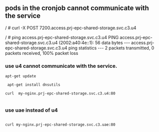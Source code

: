 ## pods in the cronjob cannot communicate with the service

/ # curl -X POST 7200.access.prj-epc-shared-storage.svc.c3.u4

/ # ping access.prj-epc-shared-storage.svc.c3.u4
PING access.prj-epc-shared-storage.svc.c3.u4 (2002:a40:4e::1): 56 data bytes
--- access.prj-epc-shared-storage.svc.c3.u4 ping statistics ---
2 packets transmitted, 0 packets received, 100% packet loss



### use u4 cannot communicate with the service.

``` shell
apt-get update   

 apt-get install dnsutils

curl  my-nginx.prj-epc-shared-storage.svc.c3.u4:80


```

### use uae instead of u4
``` shell

curl my-nginx.prj-epc-shared-storage.svc.c3.uae:80

```